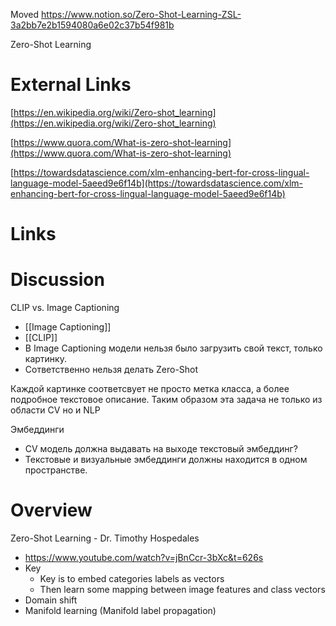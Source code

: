 
Moved
https://www.notion.so/Zero-Shot-Learning-ZSL-3a2bb7e2b1594080a6e02c37b54f981b

Zero-Shot Learning


# External Links

[https://en.wikipedia.org/wiki/Zero-shot_learning](https://en.wikipedia.org/wiki/Zero-shot_learning)

[https://www.quora.com/What-is-zero-shot-learning](https://www.quora.com/What-is-zero-shot-learning)

[https://towardsdatascience.com/xlm-enhancing-bert-for-cross-lingual-language-model-5aeed9e6f14b](https://towardsdatascience.com/xlm-enhancing-bert-for-cross-lingual-language-model-5aeed9e6f14b)


# Links



# Discussion

CLIP vs. Image Captioning
- [[Image Captioning]]
- [[CLIP]]
- В Image Captioning модели нельзя было загрузить свой текст, только картинку.
- Сответственно нельзя делать Zero-Shot

Каждой картинке соответсвует не просто метка класса, а более подробное текстовое описание. Таким образом эта задача не только из области CV но и NLP

Эмбеддинги
- CV модель должна выдавать на выходе текстовый эмбеддинг?
- Текстовые и визуальные эмбеддинги должны находится в одном пространстве.

# Overview


Zero-Shot Learning - Dr. Timothy Hospedales
- https://www.youtube.com/watch?v=jBnCcr-3bXc&t=626s
- Key
	- Key is to embed categories labels as vectors
	- Then learn some mapping between image features and class vectors
- Domain shift
- Manifold learning (Manifold label propagation)